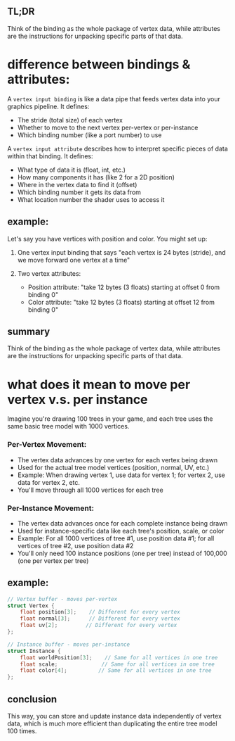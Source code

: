 
## TL;DR
Think of the binding as the whole package of vertex data, while attributes are the instructions for unpacking specific parts of that data.

# difference between bindings & attributes:


A `vertex input binding` is like a data pipe that feeds vertex data into your graphics pipeline. It defines:
- The stride (total size) of each vertex
- Whether to move to the next vertex per-vertex or per-instance
- Which binding number (like a port number) to use

A `vertex input attribute` describes how to interpret specific pieces of data within that binding. It defines:
- What type of data it is (float, int, etc.)
- How many components it has (like 2 for a 2D position)
- Where in the vertex data to find it (offset)
- Which binding number it gets its data from
- What location number the shader uses to access it

## example:
Let's say you have vertices with position and color. You might set up:

1. One vertex input binding that says "each vertex is 24 bytes (stride), and we move forward one vertex at a time"

2. Two vertex attributes:
   - Position attribute: "take 12 bytes (3 floats) starting at offset 0 from binding 0"
   - Color attribute: "take 12 bytes (3 floats) starting at offset 12 from binding 0"

## summary
Think of the binding as the whole package of vertex data, while attributes are the instructions for unpacking specific parts of that data.

# what does it mean to move per vertex v.s. per instance

Imagine you're drawing 100 trees in your game, and each tree uses the same basic tree model with 1000 vertices.

### Per-Vertex Movement:
- The vertex data advances by one vertex for each vertex being drawn
- Used for the actual tree model vertices (position, normal, UV, etc.)
- Example: When drawing vertex 1, use data for vertex 1; for vertex 2, use data for vertex 2, etc.
- You'll move through all 1000 vertices for each tree

### Per-Instance Movement:
- The vertex data advances once for each complete instance being drawn
- Used for instance-specific data like each tree's position, scale, or color
- Example: For all 1000 vertices of tree #1, use position data #1; for all vertices of tree #2, use position data #2
- You'll only need 100 instance positions (one per tree) instead of 100,000 (one per vertex per tree)

## example:
```cpp
// Vertex buffer - moves per-vertex
struct Vertex {
    float position[3];    // Different for every vertex
    float normal[3];      // Different for every vertex
    float uv[2];         // Different for every vertex
};

// Instance buffer - moves per-instance
struct Instance {
    float worldPosition[3];    // Same for all vertices in one tree
    float scale;              // Same for all vertices in one tree
    float color[4];          // Same for all vertices in one tree
};
```

## conclusion
This way, you can store and update instance data independently of vertex data, which is much more efficient than duplicating the entire tree model 100 times.